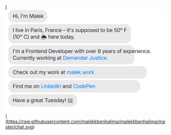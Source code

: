 [[![](https://raw.githubusercontent.com/malekkbenhalima/malekkbenhalima/master/chat.svg)](https://twitter.com/malekbenhalima)
](https://raw.githubusercontent.com/malekkbenhalima/malekkbenhalima/master/chat.svg)
